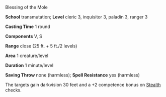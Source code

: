 Blessing of the Mole

**School** transmutation; **Level** cleric 3, inquisitor 3, paladin 3, ranger 3

**Casting Time** 1 round

**Components** V, S

**Range** close (25 ft. + 5 ft./2 levels)

**Area** 1 creature/level

**Duration** 1 minute/level

**Saving Throw** none (harmless); **Spell Resistance** yes (harmless)

The targets gain darkvision 30 feet and a +2 competence bonus on [Stealth](skills/stealth.md#_stealth) checks.

